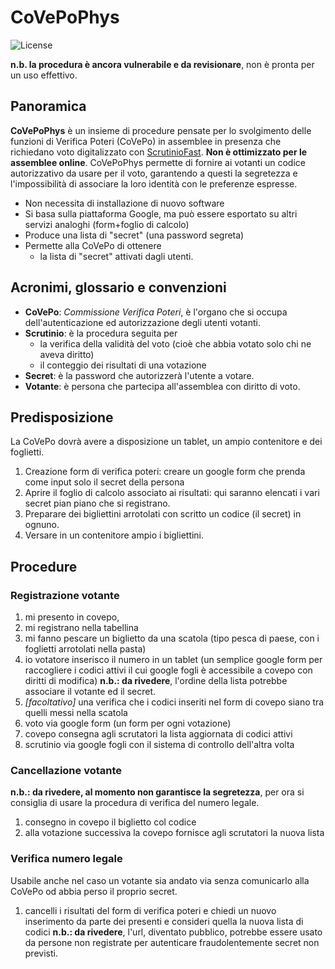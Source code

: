 # CoVePoPhys
![License](https://img.shields.io/badge/status-not%20ready-red)

**n.b. la procedura è ancora vulnerabile e da revisionare**, non è pronta per un uso effettivo.

Panoramica
--------
**CoVePoPhys** è un insieme di procedure pensate per lo svolgimento delle funzioni di Verifica Poteri (CoVePo) in assemblee in presenza che richiedano voto digitalizzato con [ScrutinioFast](docs/istruzioni_ScrutinioFast_ita.md). **Non è ottimizzato per le assemblee online**. CoVePoPhys permette di fornire ai votanti un codice autorizzativo da usare per il voto, garantendo a questi la segretezza e l'impossibilità di associare la loro identità con le preferenze espresse.
* Non necessita di installazione di nuovo software
* Si basa sulla piattaforma Google, ma può essere esportato su altri servizi analoghi (form+foglio di calcolo)
* Produce una lista di "secret" (una password segreta)
* Permette alla CoVePo di ottenere
  * la lista di "secret" attivati dagli utenti.

Acronimi, glossario e convenzioni
--------
* **CoVePo**: *Commissione Verifica Poteri*, è l'organo che si occupa dell'autenticazione ed autorizzazione degli utenti votanti.
* **Scrutinio**: è la procedura seguita per
	* la verifica della validità del voto (cioè che abbia votato solo chi ne aveva diritto)
	* il conteggio dei risultati di una votazione
* **Secret**: è la password che autorizzerà l'utente a votare.
* **Votante**: è persona che partecipa all'assemblea con diritto di voto.

Predisposizione
--------
La CoVePo dovrà avere a disposizione un tablet, un ampio contenitore e dei foglietti.

 1. Creazione form di verifica poteri: creare un google form che prenda come input solo il secret della persona
 2. Aprire il foglio di calcolo associato ai risultati: qui saranno elencati i vari secret pian piano che si registrano.
 3. Preparare dei bigliettini arrotolati con scritto un codice (il secret) in ognuno.
 4. Versare in un contenitore ampio i bigliettini.

Procedure
--------
### Registrazione votante

 1. mi presento in covepo,
 2. mi registrano nella tabellina
 3. mi fanno pescare un biglietto da una scatola (tipo pesca di paese, con i foglietti arrotolati nella pasta)
 4. io votatore inserisco il numero in un tablet (un semplice google form per raccogliere i codici attivi il cui google fogli è accessibile a covepo con diritti di modifica)
**n.b.: da rivedere**, l'ordine della lista potrebbe associare il votante ed il secret.
 6. *[facoltativo]* una verifica che i codici inseriti nel form di covepo siano tra quelli messi nella scatola
 7. voto via google form (un form per ogni votazione)
 8. covepo consegna agli scrutatori la lista aggiornata di codici attivi
 9. scrutinio via google fogli con il sistema di controllo dell'altra volta

### Cancellazione votante
**n.b.: da rivedere, al momento non garantisce la segretezza**, per ora si consiglia di usare la procedura di verifica del numero legale.

 1. consegno in covepo il biglietto col codice
 2. alla votazione successiva la covepo fornisce agli scrutatori la nuova lista
### Verifica numero legale
Usabile anche nel caso un votante sia andato via senza comunicarlo alla CoVePo od abbia perso il proprio secret.

 1. cancelli i risultati del form di verifica poteri e chiedi un nuovo inserimento da parte dei presenti e consideri quella la nuova lista di codici
**n.b.: da rivedere**, l'url, diventato pubblico, potrebbe essere usato da persone non registrate per autenticare fraudolentemente secret non previsti.
